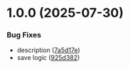 # 1.0.0 (2025-07-30)


### Bug Fixes

* description ([7a5d17e](https://github.com/Finalet/Elegant-Chainable-Firebase/commit/7a5d17ede3b750346dfad36e03eaf672a0915e96))
* save logic ([925d382](https://github.com/Finalet/Elegant-Chainable-Firebase/commit/925d382d98d78f42302180115c6e1e34a44872d4))
